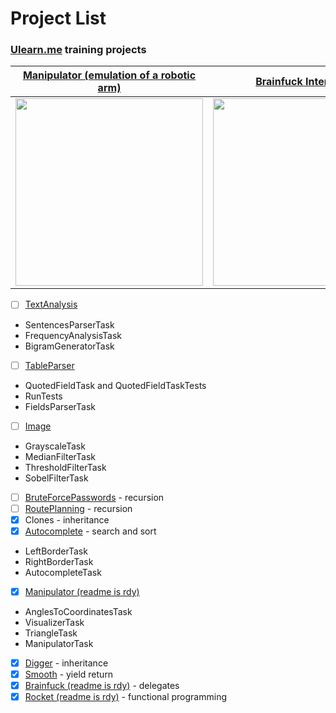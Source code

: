 # Project List
### [Ulearn.me](https://ulearn.me/) training projects

[Manipulator (emulation of a robotic arm)](/ulearn.me_practice/manipulator) | [Brainfuck Interpreter](/ulearn.me_practice/brainfuck) | [Rocketman (LINQ training part I)](/ulearn.me_practice/rocket)
:-------------------------:|:-------------------------:|:-------------------------:
<img src="https://raw.githubusercontent.com/ruPauk/c-sharp-projects/ulearn.me_practice/main/manipulator/Manipulator.gif" width="300">| <img src="https://raw.githubusercontent.com/ruPauk/c-sharp-projects/ulearn.me_practice/main/brainfuck/Brainfuck.gif" width="300">| <img src="https://raw.githubusercontent.com/ruPauk/c-sharp-projects/ulearn.me_practice/main/rocket/Rocketman.gif" width="300">

- [ ] [TextAnalysis](https://ulearn.me/course/basicprogramming/Praktika_Generatsiya_tekstov__682b62d7-8484-445d-a31d-09d6e68f98a3)
- SentencesParserTask
- FrequencyAnalysisTask
- BigramGeneratorTask
- [ ] [TableParser](https://ulearn.me/course/basicprogramming/Praktika_Polya_v_kavychkakh__7a098f71-f436-436f-92ed-287d7b1bca3c)
- QuotedFieldTask and QuotedFieldTaskTests
- RunTests
- FieldsParserTask
- [ ] [Image](https://ulearn.me/course/basicprogramming/Praktika_Ottenki_serogo__43832bca-90f0-4e70-b5d6-4f76658a7ccb)
- GrayscaleTask
- MedianFilterTask
- ThresholdFilterTask
- SobelFilterTask
- [ ] [BruteForcePasswords](https://ulearn.me/course/basicprogramming/Praktika_Perebor_paroley_2__56c09b9b-5eec-4491-bf86-ae5074fbd28f) - recursion
- [ ] [RoutePlanning](https://ulearn.me/course/basicprogramming/Praktika_Khozhdenie_po_chekpointam__a0c554bb-1bb2-451e-b192-c88c87ec5147) - recursion
- [X] Clones - inheritance
- [X] [Autocomplete](https://ulearn.me/course/basicprogramming/Praktika_Levaya_granitsa__2f97664a-375b-4a60-824f-6227008f822a) - search and sort
- LeftBorderTask
- RightBorderTask
- AutocompleteTask
- [X] [Manipulator (readme is rdy)](https://ulearn.me/course/basicprogramming/f460a5b6-3f82-4c55-9462-ac3fcf2d1888)
- AnglesToCoordinatesTask
- VisualizerTask
- TriangleTask
- ManipulatorTask
- [X] [Digger](https://ulearn.me/course/basicprogramming/Praktika_Zemlya_i_Digger__b4fba55d-b35d-4366-b3e3-e1d7f53268b1) - inheritance
- [X] [Smooth](https://ulearn.me/course/basicprogramming2/Praktika_Eksponentsial_noe_sglazhivanie__c334ede2-2c35-4fcb-94cb-fb1c48e3e7bb) - yield return
- [X] [Brainfuck (readme is rdy)](https://ulearn.me/course/basicprogramming2/Praktika_Virtual_naya_mashina_Brainfuck__6616377b-e3f9-43f7-9fb8-a9d6c921f1ef) - delegates
- [X] [Rocket (readme is rdy)](https://ulearn.me/course/basicprogramming2/Praktika_Lyambdy_i_delegaty__bd74c462-3495-4ddf-9bbf-1e0db847d071) - functional programming
